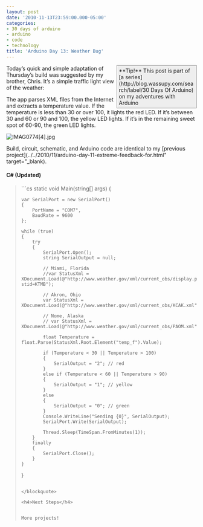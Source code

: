 ```yaml
---
layout: post
date: '2010-11-13T23:59:00.000-05:00'
categories:
- 30 days of arduino
- arduino
- code
- technology
title: 'Arduino Day 13: Weather Bug'
---
```


<div style="border-bottom: #888 1px solid; border-left: #888 1px solid; padding-bottom: 5px; background-color: #eee; margin: 0px auto; padding-left: 5px; width: 200px; padding-right: 5px; float: right; border-top: #888 1px solid; border-right: #888 1px solid; padding-top: 5px;">**Tip!** This post is part of [a series](http://blog.wassupy.com/search/label/30 Days Of Arduino) on my adventures with Arduino</div>

Today’s quick and simple adaptation of Thursday’s build was suggested by my brother, Chris. It’s a simple traffic light view of the weather:

The app parses XML files from the Internet and extracts a temperature value. If the temperature is less than 30 or over 100, it lights the red LED. If it’s between 30 and 60 or 90 and 100, the yellow LED lights. If it’s in the remaining sweet spot of 60-90, the green LED lights.  

![IMAG0774[4].jpg](/assets/2010/IMAG0774[4].jpg)

Build, circuit, schematic, and Arduino code are identical to my [previous project](../../2010/11/arduino-day-11-extreme-feedback-for.html" target="_blank).  <h4>C# (Updated)</h4>
<blockquote>   
```cs
static void Main(string[] args)
{

    var SerialPort = new SerialPort()
    {
        PortName = "COM7",
        BaudRate = 9600
    };

    while (true)
    {
        try
        {
            SerialPort.Open();
            string SerialOutput = null;

            // Miami, Florida
            //var StatusXml = XDocument.Load(@"http://www.weather.gov/xml/current_obs/display.php?stid=KTMB");

            // Akron, Ohio
            var StatusXml = XDocument.Load(@"http://www.weather.gov/xml/current_obs/KCAK.xml");

            // Nome, Alaska
            // var StatusXml = XDocument.Load(@"http://www.weather.gov/xml/current_obs/PAOM.xml");

            float Temperature = float.Parse(StatusXml.Root.Element("temp_f").Value);

            if (Temperature < 30 || Temperature > 100)
            {
                SerialOutput = "2"; // red
            }
            else if (Temperature < 60 || Temperature > 90)
            {
                SerialOutput = "1"; // yellow
            }
            else
            {
                SerialOutput = "0"; // green
            }
            Console.WriteLine("Sending {0}", SerialOutput);
            SerialPort.Write(SerialOutput);

            Thread.Sleep(TimeSpan.FromMinutes(1));
        }
        finally
        {
            SerialPort.Close();
        }
    }
}
```

</blockquote>

<h4>Next Steps</h4>


More projects!